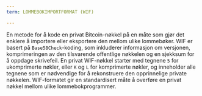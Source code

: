 ```yaml
---
term: LOMMEBOKIMPORTFORMAT (WIF)

---
```

En metode for å kode en privat Bitcoin-nøkkel på en måte som gjør det enklere å importere eller eksportere den mellom ulike lommebøker. WIF er basert på `Base58Check`-koding, som inkluderer informasjon om versjonen, komprimeringen av den tilsvarende offentlige nøkkelen og en sjekksum for å oppdage skrivefeil. En privat WIF-nøkkel starter med tegnene `5` for ukomprimerte nøkler, eller `K` og `L` for komprimerte nøkler, og inneholder alle tegnene som er nødvendige for å rekonstruere den opprinnelige private nøkkelen. WIF-formatet gir en standardisert måte å overføre en privat nøkkel mellom ulike lommebokprogrammer.